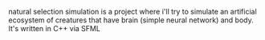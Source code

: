 natural selection simulation is a project where i'll try to simulate an artificial ecosystem of creatures that have brain (simple neural network) and body. It's written in C++ via SFML
